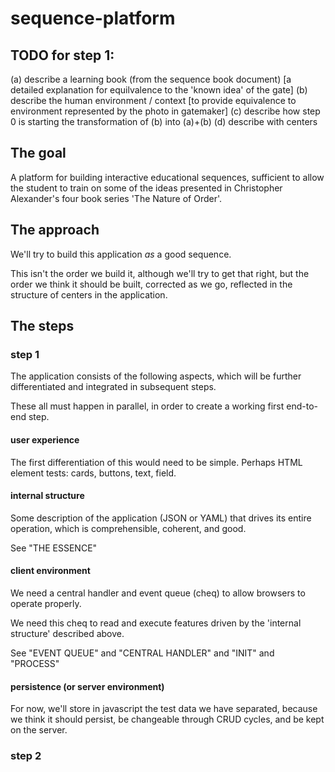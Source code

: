 # sequence-platform

## TODO for step 1: 
(a) describe a learning book (from the sequence book document) 
   [a detailed explanation for equilvalence to the 'known idea' of the gate]
(b) describe the human environment / context 
   [to provide equivalence to environment represented by the photo in gatemaker]
(c) describe how step 0 is starting the transformation of (b) into (a)+(b)
(d) describe with centers

## The goal

A platform for building interactive educational sequences,
sufficient to allow the student to train on some of the
ideas presented in Christopher Alexander's four book series
'The Nature of Order'.

## The approach

We'll try to build this application *as* a good sequence.

This isn't the order we build it, although we'll try to get that right,
but the order we think it should be built, corrected as we go, reflected
in the structure of centers in the application.

## The steps

### step 1

The application consists of the following aspects, which will
be further differentiated and integrated in subsequent steps.

These all must happen in parallel, in order to create a working
first end-to-end step.

#### user experience

The first differentiation of this would need to be simple.
Perhaps HTML element tests: cards, buttons, text, field.

#### internal structure

Some description of the application (JSON or YAML) that drives
its entire operation, which is comprehensible, coherent, and good.

See "THE ESSENCE"

#### client environment

We need a central handler and event queue (cheq) to allow browsers
to operate properly.

We need this cheq to read and execute features driven by the 
'internal structure' described above.

See "EVENT QUEUE" and "CENTRAL HANDLER" and "INIT" and "PROCESS"

#### persistence (or server environment)

For now, we'll store in javascript the test data we have separated,
because we think it should persist, be changeable through CRUD cycles, 
and be kept on the server.

### step 2
